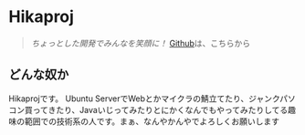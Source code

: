 # Hikaproj
> *ちょっとした開発でみんなを笑顔に！*
[Github](https://github.com/hikaproj)は、こちらから
## どんな奴か
Hikaprojです。 Ubuntu ServerでWebとかマイクラの鯖立てたり、ジャンクパソコン買ってきたり、Javaいじってみたりとにかくなんでもやってみたりしてる趣味の範囲での技術系の人です。まぁ、なんやかんやでよろしくお願いします